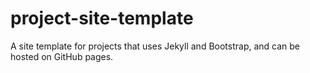 # project-site-template
A site template for projects that uses Jekyll and Bootstrap, and can be hosted on GitHub pages.
